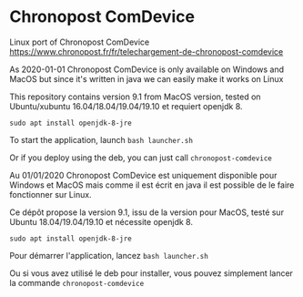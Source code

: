 # Chronopost ComDevice
Linux port of Chronopost ComDevice
<https://www.chronopost.fr/fr/telechargement-de-chronopost-comdevice>

As 2020-01-01 Chronopost ComDevice is only available on Windows and MacOS but since it's written in java we can easily make it works on Linux

This repository contains version 9.1 from MacOS version, tested on Ubuntu/xubuntu 16.04/18.04/19.04/19.10 et requiert openjdk 8.

`sudo apt install openjdk-8-jre`

To start the application, launch `bash launcher.sh`

Or if you deploy using the deb, you can just call `chronopost-comdevice`



Au 01/01/2020 Chronopost ComDevice est uniquement disponible pour Windows et MacOS mais comme il est écrit en java il est possible de le faire fonctionner sur Linux.

Ce dépôt propose la version 9.1, issu de la version pour MacOS, testé sur Ubuntu 18.04/19.04/19.10 et nécessite openjdk 8.

`sudo apt install openjdk-8-jre`

Pour démarrer l'application, lancez `bash launcher.sh`

Ou si vous avez utilisé le deb pour installer, vous pouvez simplement lancer la commande `chronopost-comdevice`
